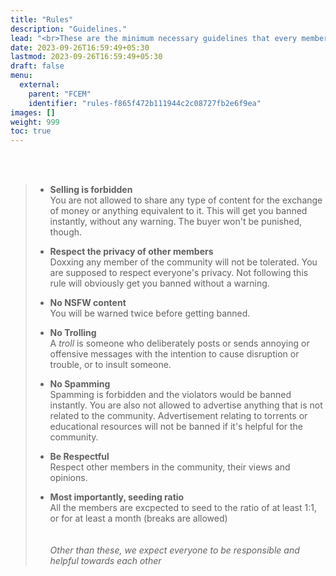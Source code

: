 ```yaml
---
title: "Rules"
description: "Guidelines."
lead: "<br>These are the minimum necessary guidelines that every member in the community is expected to follow."
date: 2023-09-26T16:59:49+05:30
lastmod: 2023-09-26T16:59:49+05:30
draft: false
menu:
  external:
    parent: "FCEM"
    identifier: "rules-f865f472b111944c2c08727fb2e6f9ea"
images: []
weight: 999
toc: true
---
```

<br><br>

>- **Selling is forbidden**<br>
>You are not allowed to share any type of content for the exchange of money or anything equivalent to it. This will get you banned instantly, without any warning. The buyer won't be punished, though.
>
>- **Respect the privacy of other members**<br>
> Doxxing any member of the community will not be tolerated. You are supposed to respect everyone's privacy. Not following this rule will obviously get you banned without a warning.
>
>- **No NSFW content**<br>
>You will be warned twice before getting banned.
>
>- **No Trolling**<br>
>A *troll* is someone who deliberately posts or sends annoying or offensive messages with the intention to cause disruption or trouble, or to insult someone.
>
>- **No Spamming**<br>
>Spamming is forbidden and the violators would be banned instantly. You are also not allowed to advertise anything that is not related to the community. Advertisement relating to torrents or educational resources will not be banned if it's helpful for the community.
>
>- **Be Respectful**<br>
>Respect other members in the community, their views and opinions.
>
>- **Most importantly, seeding ratio**<br>
>All the members are excpected to seed to the ratio of at least 1:1, or for at least a month (breaks are allowed)
<br><br><br>
*Other than these, we expect everyone to be responsible and helpful towards each other*
